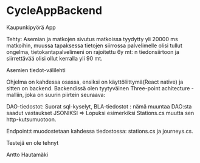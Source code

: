 # CycleAppBackend

Kaupunkipyörä App

Tehty:
Asemian ja matkojen sivutus
matkoissa tyydytty yli 20000 ms matkoihin, muussa tapaksessa tietojen siirrossa palvelimelle olisi tullut ongelma, tietokantapalvelimeni 
on rajoitettu 6y mt: n tiedonsiirtoon ja siirrettävää olisi ollut kerralla yli 90 mt.

Asemien tiedot-välilehti

Ohjelma on kahdessa osassa, ensiksi on käyttöliittymä(React native) ja sitten on backend. Backendissä olen tyytyväinen
Three-point achitecture -malliin, joka on suurin piirtein seuraava:

DAO-tiedostot: Suorat sql-kyselyt,
BLA-tiedostot : nämä muuntaa DAO:sta saadut vastaukset JSONIKSI => Lopuksi esimerkiksi Stations.cs  muutta 
sen http-kutsumuotoon.


Endpoint:t muodostetaan kahdessa tiedostossa: stations.cs ja journeys.cs.


Testejä en ole tehnyt

Antto Hautamäki
